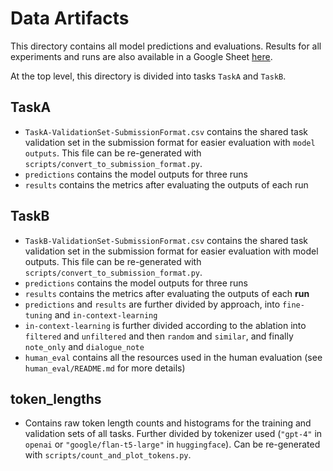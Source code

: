 # Data Artifacts

This directory contains all model predictions and evaluations. Results for all experiments and runs are also available in a Google Sheet [here](https://docs.google.com/spreadsheets/d/1u6vwZduDYfLOKsE1IJQheEGa37jvL-hMIhpU7SNvl5M/edit?usp=sharing).

At the top level, this directory is divided into tasks `TaskA` and `TaskB`.

## TaskA

- `TaskA-ValidationSet-SubmissionFormat.csv` contains the shared task validation set in the submission format for easier evaluation with `model outputs`. This file can be re-generated with `scripts/convert_to_submission_format.py`.
- `predictions` contains the model outputs for three runs
- `results` contains the metrics after evaluating the outputs of each run

## TaskB

- `TaskB-ValidationSet-SubmissionFormat.csv` contains the shared task validation set in the submission format for easier evaluation with model outputs. This file can be re-generated with `scripts/convert_to_submission_format.py`.
- `predictions` contains the model outputs for three runs
- `results` contains the metrics after evaluating the outputs of each **run**
- `predictions` and `results` are further divided by approach, into `fine-tuning` and `in-context-learning`
- `in-context-learning` is further divided according to the ablation into `filtered` and `unfiltered` and then `random` and `similar`, and finally `note_only` and `dialogue_note`
- `human_eval` contains all the resources used in the human evaluation (see `human_eval/README.md` for more details)

## token_lengths

- Contains raw token length counts and histograms for the training and validation sets of all tasks. Further divided by tokenizer used (`"gpt-4"` in `openai` or `"google/flan-t5-large"` in `huggingface`). Can be re-generated with `scripts/count_and_plot_tokens.py`.
